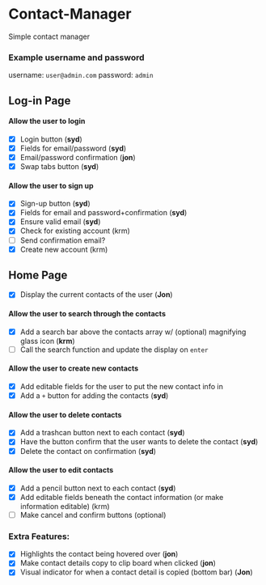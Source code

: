 # Contact-Manager
Simple contact manager


### Example username and password
username: `user@admin.com`
password: `admin`

## Log-in Page
#### Allow the user to login
- [x] Login button (**syd**)
- [x] Fields for email/password (**syd**)
- [x] Email/password confirmation (**jon**)
- [x] Swap tabs button (**syd**)

#### Allow the user to sign up
- [x] Sign-up button (**syd**)
- [x] Fields for email and password+confirmation (**syd**)
- [x] Ensure valid email (**syd**)
- [X] Check for existing account (krm)
- [ ] Send confirmation email?
- [X] Create new account (krm)

## Home Page
- [x] Display the current contacts of the user (**Jon**)

#### Allow the user to search through the contacts
- [X] Add a search bar above the contacts array w/ (optional) magnifying glass icon (**krm**)
- [ ] Call the search function and update the display on `enter`

#### Allow the user to create new contacts
- [X] Add editable fields for the user to put the new contact info in
- [x] Add a `+` button for adding the contacts (**syd**)

#### Allow the user to delete contacts
- [x] Add a trashcan button next to each contact (**syd**)
- [x] Have the button confirm that the user wants to delete the contact (**syd**)
- [x] Delete the contact on confirmation (**syd**)
#### Allow the user to edit contacts
- [x] Add a pencil button next to each contact (**syd**)
- [X] Add editable fields beneath the contact information (or make information editable) (krm)
- [ ] Make cancel and confirm buttons (optional)
### Extra Features:
- [x] Highlights the contact being hovered over (**jon**)
- [x] Make contact details copy to clip board when clicked (**jon**)
- [x] Visual indicator for when a contact detail is copied (bottom bar) (**Jon**)
